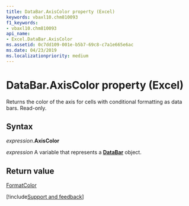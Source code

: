 ```yaml
---
title: DataBar.AxisColor property (Excel)
keywords: vbaxl10.chm810093
f1_keywords:
- vbaxl10.chm810093
api_name:
- Excel.DataBar.AxisColor
ms.assetid: 0c7dd109-001e-b5b7-69c8-c7a1e665e6ac
ms.date: 04/23/2019
ms.localizationpriority: medium
---
```



# DataBar.AxisColor property (Excel)

Returns the color of the axis for cells with conditional formatting as data bars. Read-only.


## Syntax

_expression_.**AxisColor**

_expression_ A variable that represents a **[DataBar](Excel.DataBar.md)** object.


## Return value

[FormatColor](Excel.FormatColor.md)




[!include[Support and feedback](~/includes/feedback-boilerplate.md)]